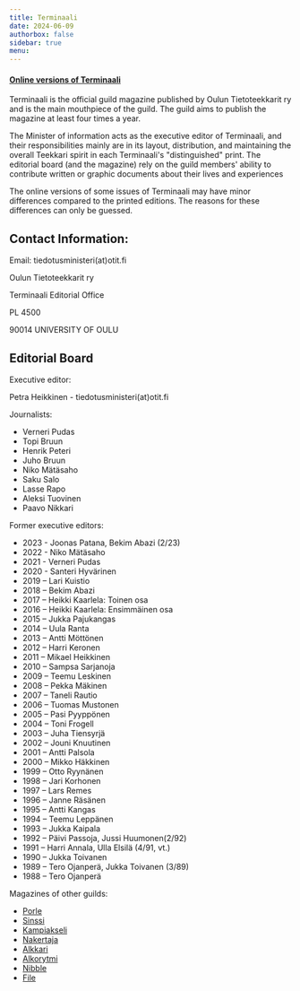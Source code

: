 ```yaml
---
title: Terminaali
date: 2024-06-09
authorbox: false
sidebar: true
menu:
---
```


#### [Online versions of Terminaali](/toiminta/terminaali/verkkoversiot/)

Terminaali is the official guild magazine published by Oulun Tietoteekkarit ry and is the main mouthpiece of the guild. The guild aims to publish the magazine at least four times a year.

The Minister of information acts as the executive editor of Terminaali, and their responsibilities mainly are in its layout, distribution, and maintaining the overall Teekkari spirit in each Terminaali's "distinguished" print. The editorial board (and the magazine) rely on the guild members' ability to contribute written or graphic documents about their lives and experiences

The online versions of some issues of Terminaali may have minor differences compared to the printed editions. The reasons for these differences can only be guessed.

## Contact Information:

Email: tiedotusministeri(at)otit.fi

Oulun Tietoteekkarit ry

Terminaali Editorial Office

PL 4500

90014 UNIVERSITY OF OULU

## Editorial Board

Executive editor:

Petra Heikkinen - tiedotusministeri(at)otit.fi

Journalists:

- Verneri Pudas
- Topi Bruun
- Henrik Peteri
- Juho Bruun
- Niko Mätäsaho
- Saku Salo
- Lasse Rapo
- Aleksi Tuovinen
- Paavo Nikkari

Former executive editors:
- 2023 - Joonas Patana, Bekim Abazi (2/23)
- 2022 - Niko Mätäsaho
- 2021 - Verneri Pudas
- 2020 - Santeri Hyvärinen
- 2019 – Lari Kuistio
- 2018 – Bekim Abazi
- 2017 – Heikki Kaarlela: Toinen osa
- 2016 – Heikki Kaarlela: Ensimmäinen osa
- 2015 – Jukka Pajukangas
- 2014 – Uula Ranta
- 2013 – Antti Möttönen
- 2012 – Harri Keronen
- 2011 – Mikael Heikkinen
- 2010 – Sampsa Sarjanoja
- 2009 – Teemu Leskinen
- 2008 – Pekka Mäkinen
- 2007 – Taneli Rautio
- 2006 – Tuomas Mustonen
- 2005 – Pasi Pyyppönen
- 2004 – Toni Frogell
- 2003 – Juha Tiensyrjä
- 2002 – Jouni Knuutinen
- 2001 – Antti Palsola
- 2000 – Mikko Häkkinen
- 1999 – Otto Ryynänen
- 1998 – Jari Korhonen
- 1997 – Lars Remes
- 1996 – Janne Räsänen
- 1995 – Antti Kangas
- 1994 – Teemu Leppänen
- 1993 – Jukka Kaipala
- 1992 – Päivi Passoja, Jussi Huumonen(2/92)
- 1991 – Harri Annala, Ulla Elsilä (4/91, vt.)
- 1990 – Jukka Toivanen
- 1989 – Tero Ojanperä, Jukka Toivanen (3/89)
- 1988 – Tero Ojanperä

Magazines of other guilds:
- [Porle](http://www.prosessikilta.fi/index.php/kilta/porle)
- [Sinssi](https://www.sik.fi/?page_id=120)
- [Kampiakseli](http://palkki.oulu.fi/kilta/palvelut/kampiakseli)
- [Nakertaja](http://www.ymparistorakentajakilta.net/nakertaja/)
- [Alkkari](https://oulunarkkitehtikilta.net/kilta/kiltalehti/)
- [Alkorytmi](http://www.tietokilta.fi/alkorytmi/)
- [Nibble](http://tite.cs.tut.fi/wiki/nibble)
- [File](https://digit.fi/toiminta/file)

